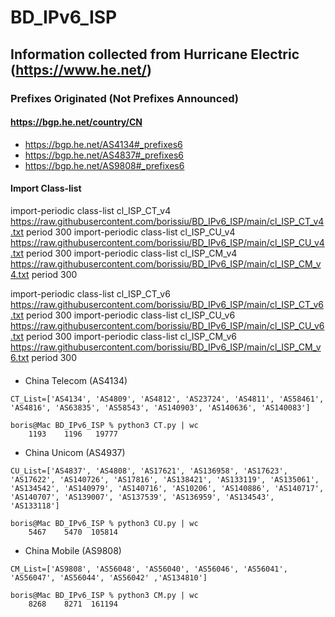 # BD_IPv6_ISP
## Information collected from Hurricane Electric (https://www.he.net/)

### Prefixes Originated  (Not Prefixes Announced)
#### https://bgp.he.net/country/CN
+ https://bgp.he.net/AS4134#_prefixes6
+ https://bgp.he.net/AS4837#_prefixes6
+ https://bgp.he.net/AS9808#_prefixes6

#### Import Class-list
import-periodic class-list cl_ISP_CT_v4 https://raw.githubusercontent.com/borissiu/BD_IPv6_ISP/main/cl_ISP_CT_v4.txt period 300
import-periodic class-list cl_ISP_CU_v4 https://raw.githubusercontent.com/borissiu/BD_IPv6_ISP/main/cl_ISP_CU_v4.txt period 300
import-periodic class-list cl_ISP_CM_v4 https://raw.githubusercontent.com/borissiu/BD_IPv6_ISP/main/cl_ISP_CM_v4.txt period 300

import-periodic class-list cl_ISP_CT_v6 https://raw.githubusercontent.com/borissiu/BD_IPv6_ISP/main/cl_ISP_CT_v6.txt period 300
import-periodic class-list cl_ISP_CU_v6 https://raw.githubusercontent.com/borissiu/BD_IPv6_ISP/main/cl_ISP_CU_v6.txt period 300
import-periodic class-list cl_ISP_CM_v6 https://raw.githubusercontent.com/borissiu/BD_IPv6_ISP/main/cl_ISP_CM_v6.txt period 300


#### 
+ China Telecom (AS4134)
```
CT_List=['AS4134', 'AS4809', 'AS4812', 'AS23724', 'AS4811', 'AS58461', 'AS4816', 'AS63835', 'AS58543', 'AS140903', 'AS140636', 'AS140083']

boris@Mac BD_IPv6_ISP % python3 CT.py | wc
    1193    1196   19777
```

+ China Unicom (AS4937)
```
CU_List=['AS4837', 'AS4808', 'AS17621', 'AS136958', 'AS17623', 'AS17622', 'AS140726', 'AS17816', 'AS138421', 'AS133119', 'AS135061', 'AS134542', 'AS140979', 'AS140716', 'AS10206', 'AS140886', 'AS140717', 'AS140707', 'AS139007', 'AS137539', 'AS136959', 'AS134543', 'AS133118']

boris@Mac BD_IPv6_ISP % python3 CU.py | wc
    5467    5470  105814
```

+ China Mobile (AS9808)
```
CM_List=['AS9808', 'AS56048', 'AS56040', 'AS56046', 'AS56041', 'AS56047', 'AS56044', 'AS56042' ,'AS134810']

boris@Mac BD_IPv6_ISP % python3 CM.py | wc
    8268    8271  161194
```